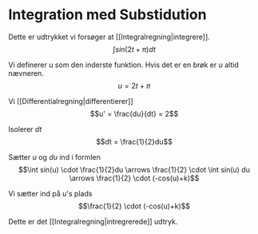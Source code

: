 # Integration med Substidution

Dette er udtrykket vi forsøger at [[Integralregning|integrere]].
$$\int sin(2t + \pi) dt$$

Vi definerer u som den inderste funktion. Hvis det er en brøk er $u$ altid nævneren.
$$u = 2t + \pi$$

Vi [[Differentialregning|differentierer]]
$$u' = \frac{du}{dt} = 2$$

Isolerer $dt$
$$dt = \frac{1}{2}du$$

Sætter $u$ og $du$ ind i formlen
$$\int sin(u) \cdot \frac{1}{2}du \arrows \frac{1}{2} \cdot \int sin(u) du \arrows \frac{1}{2} \cdot (-cos(u)+k)$$

Vi sætter ind på $u$'s plads
$$\frac{1}{2} \cdot (-cos(u)+k)$$

Dette er det [[Integralregning|intregrerede]] udtryk.